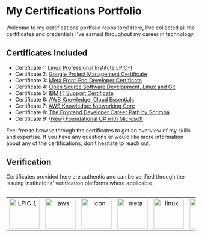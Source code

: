 # My Certifications Portfolio

Welcome to my certifications portfolio repository! Here, I've collected all the certificates and credentials I've earned throughout my career in technology.

## Certificates Included

- Certificate 1: [Linux Professional Institute LPIC-1](https://cs.lpi.org/caf/Xamman/certification/verify/LPI000614227/kqhrtfma6e)
- Certificate 2: [Google Project Management Certificate](https://www.credly.com/badges/421adfd9-f1f1-4875-9e3d-29483579e17f)
- Certificate 3: [Meta Front-End Developer Certificate](https://www.credly.com/badges/0a56f856-5c03-40dd-83bf-7f61e2193f4c)
- Certificate 4: [Open Source Software Development, Linux and Git](https://www.credly.com/badges/9245c93d-9173-4f4b-ba6f-2daba57f9d1b/public_url)
- Certificate 5: [IBM IT Support Certificate](https://www.credly.com/badges/ac921278-3264-4461-8018-425de4337e2d/public_url)
- Certificate 6: [AWS Knowledge: Cloud Essentials](https://www.credly.com/badges/fd2711b5-cd7a-40ce-b48a-8c14cd8d36d4)
- Certificate 7: [AWS Knowledge: Networking Core](https://www.credly.com/badges/f12d6f0e-9e1c-44e8-9864-47a141b2d69c/public_url)
- Certificate 8: [The Frontend Developer Career Path by Scrimba](https://scrimba.com/certificate/uKymRafB/gfrontend)
- Certificate 9: [(New) Foundational C# with Microsoft](https://www.freecodecamp.org/certification/nharjes/foundational-c-sharp-with-microsoft)


Feel free to browse through the certificates to get an overview of my skills and expertise. If you have any questions or would like more information about any of the certifications, don't hesitate to reach out.

## Verification

Certificates provided here are authentic and can be verified through the issuing institutions' verification platforms where applicable.


<div style="display: flex; align-items: flex-start; align: center">
<table align="center">
<tr>
<td align="center" width="96">
  <img src="https://www.guruteamirl.com/_fileupload/Image/Certification/Certification-311411343-lpic-1.jpg" width="80" height="80" alt="LPIC 1" />
  </td>
   <td align="center" width="96">
  <img src="https://images.credly.com/images/e75f222b-7f75-4d7b-8a6a-67d68aa59d62/image.png" width="80" height="80" alt="aws" />
  </td>
  <td align="center" width="96">
  <img src="https://images.credly.com/size/340x340/images/771cff46-3573-4d12-bfd8-528745f00957/GCC_badge_PGM_1000x1000.png" alt="icon" width="80" height="80" alt="google" />
  </td>
  <td align="center" width="96">
  <img src="https://images.credly.com/size/340x340/images/e91ed0b0-842b-417f-8d2f-b07535febdda/image.png" width="80" height="80" alt="meta" />
  </td>
  <td align="center" width="96">
  <img src="https://images.credly.com/size/340x340/images/a8e890b4-d484-4e04-b521-fba516a8c3cd/coursera-specialization-badge.png" width="80" height="80" alt="linux" />
  </td>
  <td align="center" width="96">
  <img src="https://images.credly.com/size/340x340/images/9db3be28-e7e7-4162-8baa-667d59230bfd/image.png" width="80" height="80" alt="IBM" />
  </td>    
  <td align="center" width="96">
  <img src="https://images.credly.com/size/340x340/images/ec621e2a-c8f0-4459-806c-ae11829d372a/image.png" width="80" height="80" alt="aws" />
  </td>
  
  

</div>
